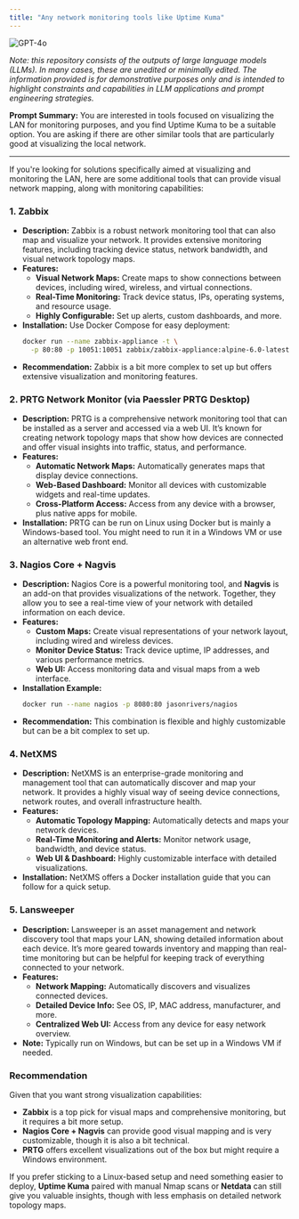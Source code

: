 ```yaml
---
title: "Any network monitoring tools like Uptime Kuma"
---
```

![GPT-4o](https://img.shields.io/badge/GPT--4o-3333FF?style=for-the-badge&logo=openai&logoColor=white)



*Note: this repository consists of the outputs of large language models (LLMs). In many cases, these are unedited or minimally edited. The information provided is for demonstrative purposes only and is intended to highlight constraints and capabilities in LLM applications and prompt engineering strategies.*


**Prompt Summary:** You are interested in tools focused on visualizing the LAN for monitoring purposes, and you find Uptime Kuma to be a suitable option. You are asking if there are other similar tools that are particularly good at visualizing the local network.

---

If you're looking for solutions specifically aimed at visualizing and monitoring the LAN, here are some additional tools that can provide visual network mapping, along with monitoring capabilities:

### 1. **Zabbix**
   - **Description:** Zabbix is a robust network monitoring tool that can also map and visualize your network. It provides extensive monitoring features, including tracking device status, network bandwidth, and visual network topology maps.
   - **Features:**
     - **Visual Network Maps:** Create maps to show connections between devices, including wired, wireless, and virtual connections.
     - **Real-Time Monitoring:** Track device status, IPs, operating systems, and resource usage.
     - **Highly Configurable:** Set up alerts, custom dashboards, and more.
   - **Installation:** Use Docker Compose for easy deployment:
     ```bash
     docker run --name zabbix-appliance -t \
       -p 80:80 -p 10051:10051 zabbix/zabbix-appliance:alpine-6.0-latest
     ```
   - **Recommendation:** Zabbix is a bit more complex to set up but offers extensive visualization and monitoring features.

### 2. **PRTG Network Monitor (via Paessler PRTG Desktop)**
   - **Description:** PRTG is a comprehensive network monitoring tool that can be installed as a server and accessed via a web UI. It’s known for creating network topology maps that show how devices are connected and offer visual insights into traffic, status, and performance.
   - **Features:**
     - **Automatic Network Maps:** Automatically generates maps that display device connections.
     - **Web-Based Dashboard:** Monitor all devices with customizable widgets and real-time updates.
     - **Cross-Platform Access:** Access from any device with a browser, plus native apps for mobile.
   - **Installation:** PRTG can be run on Linux using Docker but is mainly a Windows-based tool. You might need to run it in a Windows VM or use an alternative web front end.

### 3. **Nagios Core + Nagvis**
   - **Description:** Nagios Core is a powerful monitoring tool, and **Nagvis** is an add-on that provides visualizations of the network. Together, they allow you to see a real-time view of your network with detailed information on each device.
   - **Features:**
     - **Custom Maps:** Create visual representations of your network layout, including wired and wireless devices.
     - **Monitor Device Status:** Track device uptime, IP addresses, and various performance metrics.
     - **Web UI:** Access monitoring data and visual maps from a web interface.
   - **Installation Example:**
     ```bash
     docker run --name nagios -p 8080:80 jasonrivers/nagios
     ```
   - **Recommendation:** This combination is flexible and highly customizable but can be a bit complex to set up.

### 4. **NetXMS**
   - **Description:** NetXMS is an enterprise-grade monitoring and management tool that can automatically discover and map your network. It provides a highly visual way of seeing device connections, network routes, and overall infrastructure health.
   - **Features:**
     - **Automatic Topology Mapping:** Automatically detects and maps your network devices.
     - **Real-Time Monitoring and Alerts:** Monitor network usage, bandwidth, and device status.
     - **Web UI & Dashboard:** Highly customizable interface with detailed visualizations.
   - **Installation:** NetXMS offers a Docker installation guide that you can follow for a quick setup.

### 5. **Lansweeper**
   - **Description:** Lansweeper is an asset management and network discovery tool that maps your LAN, showing detailed information about each device. It’s more geared towards inventory and mapping than real-time monitoring but can be helpful for keeping track of everything connected to your network.
   - **Features:**
     - **Network Mapping:** Automatically discovers and visualizes connected devices.
     - **Detailed Device Info:** See OS, IP, MAC address, manufacturer, and more.
     - **Centralized Web UI:** Access from any device for easy network overview.
   - **Note:** Typically run on Windows, but can be set up in a Windows VM if needed.

### **Recommendation**
Given that you want strong visualization capabilities:
- **Zabbix** is a top pick for visual maps and comprehensive monitoring, but it requires a bit more setup.
- **Nagios Core + Nagvis** can provide good visual mapping and is very customizable, though it is also a bit technical.
- **PRTG** offers excellent visualizations out of the box but might require a Windows environment.

If you prefer sticking to a Linux-based setup and need something easier to deploy, **Uptime Kuma** paired with manual Nmap scans or **Netdata** can still give you valuable insights, though with less emphasis on detailed network topology maps.